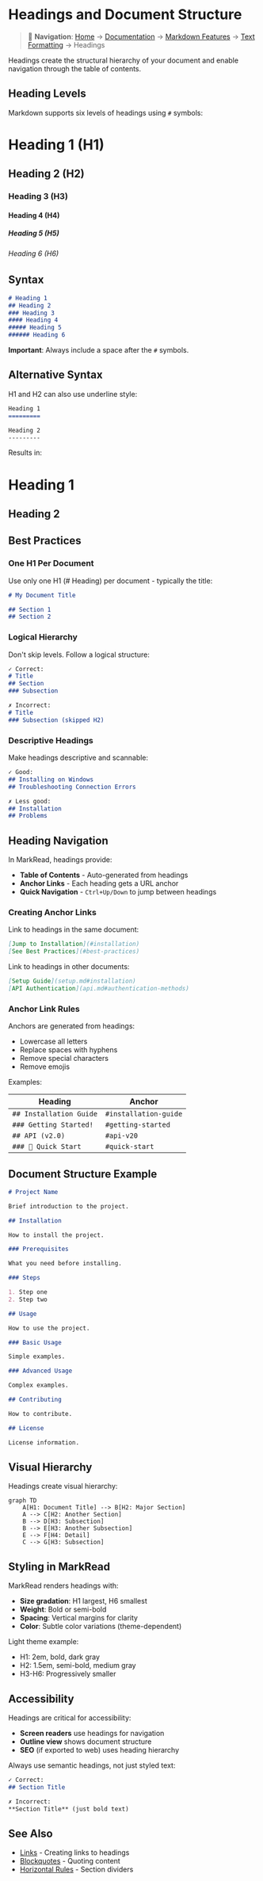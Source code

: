 # Headings and Document Structure

> 📍 **Navigation**: [Home](../../../README.md) → [Documentation](../../README.md) → [Markdown Features](../) → [Text Formatting](./) → Headings

Headings create the structural hierarchy of your document and enable navigation through the table of contents.

## Heading Levels

Markdown supports six levels of headings using `#` symbols:

# Heading 1 (H1)
## Heading 2 (H2)
### Heading 3 (H3)
#### Heading 4 (H4)
##### Heading 5 (H5)
###### Heading 6 (H6)

## Syntax

```markdown
# Heading 1
## Heading 2
### Heading 3
#### Heading 4
##### Heading 5
###### Heading 6
```

**Important**: Always include a space after the `#` symbols.

## Alternative Syntax

H1 and H2 can also use underline style:

```markdown
Heading 1
=========

Heading 2
---------
```

Results in:

Heading 1
=========

Heading 2
---------

## Best Practices

### One H1 Per Document

Use only one H1 (# Heading) per document - typically the title:

```markdown
# My Document Title

## Section 1
## Section 2
```

### Logical Hierarchy

Don't skip levels. Follow a logical structure:

```markdown
✓ Correct:
# Title
## Section
### Subsection

✗ Incorrect:
# Title
### Subsection (skipped H2)
```

### Descriptive Headings

Make headings descriptive and scannable:

```markdown
✓ Good:
## Installing on Windows
## Troubleshooting Connection Errors

✗ Less good:
## Installation
## Problems
```

## Heading Navigation

In MarkRead, headings provide:
- **Table of Contents** - Auto-generated from headings
- **Anchor Links** - Each heading gets a URL anchor
- **Quick Navigation** - `Ctrl+Up/Down` to jump between headings

### Creating Anchor Links

Link to headings in the same document:

```markdown
[Jump to Installation](#installation)
[See Best Practices](#best-practices)
```

Link to headings in other documents:

```markdown
[Setup Guide](setup.md#installation)
[API Authentication](api.md#authentication-methods)
```

### Anchor Link Rules

Anchors are generated from headings:
- Lowercase all letters
- Replace spaces with hyphens
- Remove special characters
- Remove emojis

Examples:

| Heading | Anchor |
|---------|--------|
| `## Installation Guide` | `#installation-guide` |
| `### Getting Started!` | `#getting-started` |
| `## API (v2.0)` | `#api-v20` |
| `### 🚀 Quick Start` | `#quick-start` |

## Document Structure Example

```markdown
# Project Name

Brief introduction to the project.

## Installation

How to install the project.

### Prerequisites

What you need before installing.

### Steps

1. Step one
2. Step two

## Usage

How to use the project.

### Basic Usage

Simple examples.

### Advanced Usage

Complex examples.

## Contributing

How to contribute.

## License

License information.
```

## Visual Hierarchy

Headings create visual hierarchy:

```mermaid
graph TD
    A[H1: Document Title] --> B[H2: Major Section]
    A --> C[H2: Another Section]
    B --> D[H3: Subsection]
    B --> E[H3: Another Subsection]
    E --> F[H4: Detail]
    C --> G[H3: Subsection]
```

## Styling in MarkRead

MarkRead renders headings with:
- **Size gradation**: H1 largest, H6 smallest
- **Weight**: Bold or semi-bold
- **Spacing**: Vertical margins for clarity
- **Color**: Subtle color variations (theme-dependent)

Light theme example:
- H1: 2em, bold, dark gray
- H2: 1.5em, semi-bold, medium gray
- H3-H6: Progressively smaller

## Accessibility

Headings are critical for accessibility:
- **Screen readers** use headings for navigation
- **Outline view** shows document structure
- **SEO** (if exported to web) uses heading hierarchy

Always use semantic headings, not just styled text:

```markdown
✓ Correct:
## Section Title

✗ Incorrect:
**Section Title** (just bold text)
```

## See Also

- [Links](links.md) - Creating links to headings
- [Blockquotes](blockquotes.md) - Quoting content
- [Horizontal Rules](horizontal-rules.md) - Section dividers
